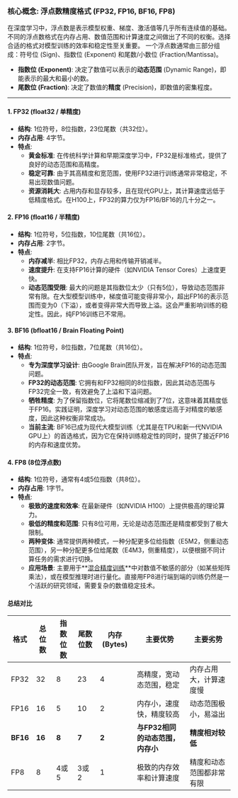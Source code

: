 ### 核心概念: 浮点数精度格式 (FP32, FP16, BF16, FP8)
在深度学习中，浮点数是表示模型权重、梯度、激活值等几乎所有连续值的基础。不同的浮点数格式在内存占用、数值范围和计算速度之间做出了不同的权衡。选择合适的格式对模型训练的效率和稳定性至关重要。
一个浮点数通常由三部分组成：符号位 (Sign)、指数位 (Exponent) 和尾数/小数位 (Fraction/Mantissa)。
- **指数位 (Exponent)**: 决定了数值可以表示的**动态范围** (Dynamic Range)，即能表示的最大和最小的数。
- **尾数位 (Fraction)**: 决定了数值的**精度** (Precision)，即数值的密集程度。
---
#### 1. FP32 (float32 / 单精度)
- **结构**: 1位符号，8位指数，23位尾数（共32位）。
- **内存占用**: 4字节。
- **特点**:
  - **黄金标准**: 在传统科学计算和早期深度学习中，FP32是标准格式，提供了良好的动态范围和高精度。
  - **稳定可靠**: 由于其高精度和宽范围，使用FP32进行训练通常非常稳定，不易出现数值问题。
  - **资源消耗大**: 占用内存和显存较多，且在现代GPU上，其计算速度远低于低精度格式。在H100上，FP32的算力仅为FP16/BF16的几十分之一。
#### 2. FP16 (float16 / 半精度)
- **结构**: 1位符号，5位指数，10位尾数（共16位）。
- **内存占用**: 2字节。
- **特点**:
  - **内存减半**: 相比FP32，内存占用和传输开销减半。
  - **速度提升**: 在支持FP16计算的硬件（如NVIDIA Tensor Cores）上速度更快。
  - **动态范围受限**: 最大的问题是其指数位太少（只有5位），导致动态范围非常有限。在大型模型训练中，梯度值可能变得非常小，超出FP16的表示范围而变为0（下溢），或者变得非常大而导致上溢。这会严重影响训练的稳定性。因此，纯FP16训练已不常用。
#### 3. BF16 (bfloat16 / Brain Floating Point)
- **结构**: 1位符号，8位指数，7位尾数（共16位）。
- **特点**:
  - **专为深度学习设计**: 由Google Brain团队开发，旨在解决FP16的动态范围问题。
  - **FP32的动态范围**: 它拥有和FP32相同的8位指数，因此其动态范围与FP32完全一致，有效避免了上溢和下溢问题。
  - **牺牲精度**: 为了保留指数位，它将尾数位缩减到了7位，这意味着其精度低于FP16。实践证明，深度学习对动态范围的敏感度远高于对精度的敏感度，因此这种权衡非常成功。
  - **当前主流**: BF16已成为现代大模型训练（尤其是在TPU和新一代NVIDIA GPU上）的首选格式，因为它在保持训练稳定性的同时，提供了接近FP16的内存和速度优势。
#### 4. FP8 (8位浮点数)
- **结构**: 1位符号，通常有4或5位指数（共8位）。
- **内存占用**: 1字节。
- **特点**:
  - **极致的速度和效率**: 在最新硬件（如NVIDIA H100）上提供极高的理论算力。
  - **极低的精度和范围**: 只有8位可用，无论是动态范围还是精度都受到了极大限制。
  - **两种变体**: 通常提供两种模式，一种分配更多位给指数（E5M2，侧重动态范围），另一种分配更多位给尾数（E4M3，侧重精度），以便根据不同计算任务的需求进行切换。
  - **应用场景**: 主要用于**[混合精度训练](./Lecture2-混合精度训练-Mixed-Precision-Training.md)**中对数值不敏感的部分（如某些矩阵乘法），或在模型推理时进行量化。直接用FP8进行端到端的训练仍然是一个活跃的研究领域，需要复杂的数值稳定技术。
#### 总结对比
| 格式  | 总位数 | 指数位数 | 尾数位数 | 内存(Bytes) | 主要优势                         | 主要劣势                         |
|-------|--------|----------|----------|-------------|------------------------------------|----------------------------------|
| FP32  | 32     | 8        | 23       | 4           | 高精度，宽动态范围，稳定         | 内存占用大，计算速度慢           |
| FP16  | 16     | 5        | 10       | 2           | 内存小，速度快，精度较高         | 动态范围极小，易溢出             |
| **BF16**  | **16**     | **8**        | **7**        | **2**           | **与FP32相同的动态范围，内存小** | **精度相对较低**                 |
| FP8   | 8      | 4或5     | 3或2     | 1           | 极致的内存效率和计算速度         | 精度和动态范围都非常有限         |
